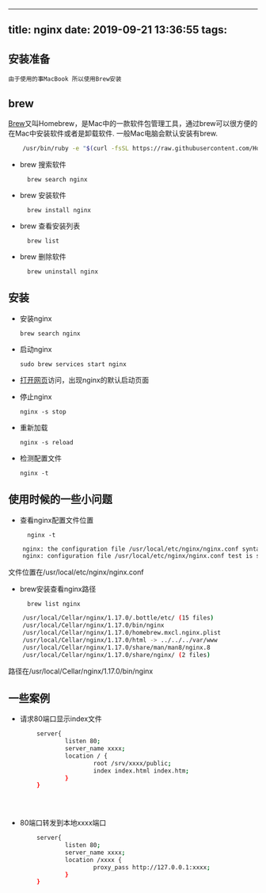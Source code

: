 <!--
 * @Date: 2019-09-25 14:57:19
 * @LastEditors: xshaobaozi
 * @LastEditTime: 2019-09-25 15:25:00
 -->
---
title: nginx
date: 2019-09-21 13:36:55
tags:
---

## 安装准备

    由于使用的事MacBook 所以使用Brew安装

## brew

[Brew](https://brew.sh/)又叫Homebrew，是Mac中的一款软件包管理工具，通过brew可以很方便的在Mac中安装软件或者是卸载软件.
一般Mac电脑会默认安装有brew.

``` bash
    /usr/bin/ruby -e "$(curl -fsSL https://raw.githubusercontent.com/Homebrew/install/master/install)"
```

* brew 搜索软件

        brew search nginx

* brew 安装软件

        brew install nginx

* brew 查看安装列表

        brew list

* brew 删除软件

        brew uninstall nginx

## 安装

*   安装nginx

        brew search nginx

*   启动nginx

        sudo brew services start nginx

*   [打开网页](http://localhost:8080)访问，出现nginx的默认启动页面

*   停止nginx

        nginx -s stop

*   重新加载

        nginx -s reload

*   检测配置文件

        nginx -t

## 使用时候的一些小问题

* 查看nginx配置文件位置

        nginx -t

``` bash
    nginx: the configuration file /usr/local/etc/nginx/nginx.conf syntax is ok
    nginx: configuration file /usr/local/etc/nginx/nginx.conf test is successful
```

文件位置在/usr/local/etc/nginx/nginx.conf

* brew安装查看nginx路径

        brew list nginx

``` bash
    /usr/local/Cellar/nginx/1.17.0/.bottle/etc/ (15 files)
    /usr/local/Cellar/nginx/1.17.0/bin/nginx
    /usr/local/Cellar/nginx/1.17.0/homebrew.mxcl.nginx.plist
    /usr/local/Cellar/nginx/1.17.0/html -> ../../../var/www
    /usr/local/Cellar/nginx/1.17.0/share/man/man8/nginx.8
    /usr/local/Cellar/nginx/1.17.0/share/nginx/ (2 files)
```

路径在/usr/local/Cellar/nginx/1.17.0/bin/nginx

## 一些案例

* 请求80端口显示index文件

``` bash
        server{
                listen 80;
                server_name xxxx;
                location / {
                        root /srv/xxxx/public;
                        index index.html index.htm;
                }
        }


        
```

* 80端口转发到本地xxxx端口

``` bash
        server{
                listen 80;
                server_name xxxx;
                location /xxxx {
                        proxy_pass http://127.0.0.1:xxxx;
                }
        }
```

